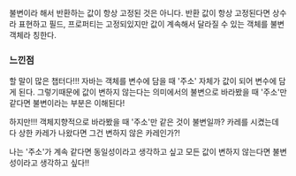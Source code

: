 불변이라 해서 반환하는 값이 항상 고정된 것은 아니다. 반환 값이 항상 고정된다면 상수라 표현하고 필드, 프로퍼티는 고정되있지만 값이 계속해서 달라질 수 있는 객체를 불변객체라 칭한다.

### 느낀점
할 말이 많은 챕터다!!! 자바는 객체를 변수에 담을 때 '주소' 자체가 값이 되어 변수에 담게 된다.
그렇기때문에 값이 변하지 않는다는 의미에서의 불변으로 바라봤을 때 '주소'만 같다면 불변이라는 부분은 이해된다!

하지만!!! 객체지향적으로 바라봤을 때 '주소'만 같은 것이 불변일까? 카레를 시켰는데 다 상한 카레가 나왔다면 그건 변하지 않은 카레인가?!

나는 '주소'가 계속 같다면 동일성이라고 생각하고 싶고 모든 값이 변하지 않는다면 불변성이라고 생각하고 싶다!!